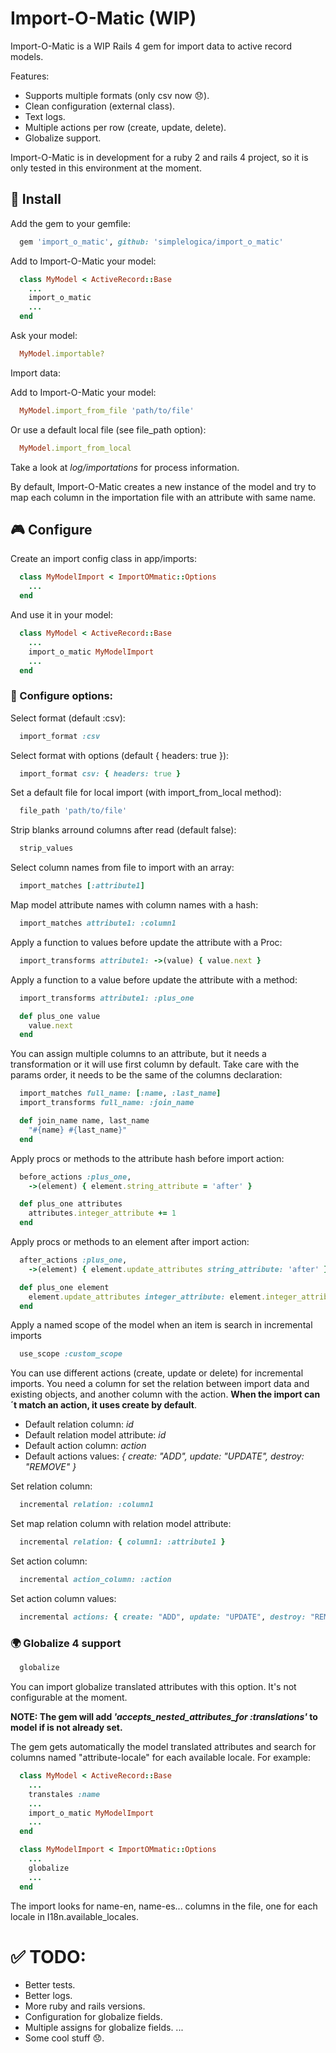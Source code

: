 # Import-O-Matic (WIP)

Import-O-Matic is a WIP Rails 4 gem for import data to active record models.

Features:

 - Supports multiple formats (only csv now :disappointed:).
 - Clean configuration (external class).
 - Text logs.
 - Multiple actions per row (create, update, delete).
 - Globalize support.

Import-O-Matic is in development for a ruby 2 and rails 4 project, so it is only tested in this environment at the moment.

## :floppy_disk: Install

Add the gem to your gemfile:

```ruby
  gem 'import_o_matic', github: 'simplelogica/import_o_matic'
```

Add to Import-O-Matic your model:

```ruby
  class MyModel < ActiveRecord::Base
    ...
    import_o_matic
    ...
  end
```

Ask your model:

```ruby
  MyModel.importable?
```

Import data:

Add to Import-O-Matic your model:

```ruby
  MyModel.import_from_file 'path/to/file'
```

Or use a default local file (see file_path option):

```ruby
  MyModel.import_from_local
```

Take a look at _log/importations_ for process information.


By default, Import-O-Matic creates a new instance of the model and try to map each column in the importation file with an attribute with same name.

## :video_game: Configure

Create an import config class in app/imports:

```ruby
  class MyModelImport < ImportOMmatic::Options
    ...
  end
```

And use it in your model:

```ruby
  class MyModel < ActiveRecord::Base
    ...
    import_o_matic MyModelImport
    ...
  end
```

### :book: Configure options:

Select format (default :csv):

```ruby
  import_format :csv
```

Select format with options (default { headers: true }):

```ruby
  import_format csv: { headers: true }
```

Set a default file for local import (with import_from_local method):

```ruby
  file_path 'path/to/file'
```

Strip blanks arround columns after read (default false):

```ruby
  strip_values
```

Select column names from file to import with an array:

```ruby
  import_matches [:attribute1]
```

Map model attribute names with column names with a hash:

```ruby
  import_matches attribute1: :column1
```

Apply a function to values before update the attribute with a Proc:

```ruby
  import_transforms attribute1: ->(value) { value.next }
```

Apply a function to a value before update the attribute with a method:

```ruby
  import_transforms attribute1: :plus_one

  def plus_one value
    value.next
  end
```

You can assign multiple columns to an attribute, but it needs a transformation or it will use first column by default. Take care with the params order, it needs to be the same of the columns declaration:

```ruby
  import_matches full_name: [:name, :last_name]
  import_transforms full_name: :join_name

  def join_name name, last_name
    "#{name} #{last_name}"
  end
```

Apply procs or methods to the attribute hash before import action:
```ruby
  before_actions :plus_one,
    ->(element) { element.string_attribute = 'after' }

  def plus_one attributes
    attributes.integer_attribute += 1
  end
```

Apply procs or methods to an element after import action:
```ruby
  after_actions :plus_one,
    ->(element) { element.update_attributes string_attribute: 'after' }

  def plus_one element
    element.update_attributes integer_attribute: element.integer_attribute.next
  end
```

Apply a named scope of the model when an item is search in incremental imports
```ruby
  use_scope :custom_scope
```


You can use different actions (create, update or delete) for incremental imports. You need a column for set the relation between import data and existing objects, and another column with the action. **When the import can´t match an action, it uses create by default**.

- Default relation column: *_id_*
- Default relation model attribute: *_id_*
- Default action column: *_action_*
- Default actions values: *_{ create: "ADD", update: "UPDATE", destroy: "REMOVE" }_*

Set relation column:

```ruby
  incremental relation: :column1
```

Set map relation column with relation model attribute:

```ruby
  incremental relation: { column1: :attribute1 }
```

Set action column:

```ruby
  incremental action_column: :action
```

Set action column values:

```ruby
  incremental actions: { create: "ADD", update: "UPDATE", destroy: "REMOVE" }
```

### :earth_africa: Globalize 4 support

```ruby
  globalize
```

You can import globalize translated attributes with this option. It's not configurable at the moment.

**NOTE: The gem will add *'accepts_nested_attributes_for :translations'* to model if is not already set.**

The gem gets automatically the model translated attributes and search for columns named "attribute-locale" for each available locale. For example:

```ruby
  class MyModel < ActiveRecord::Base
    ...
    transtales :name
    ...
    import_o_matic MyModelImport
    ...
  end

  class MyModelImport < ImportOMmatic::Options
    ...
    globalize
    ...
  end
```

The import looks for name-en, name-es... columns in the file, one for each locale in I18n.available_locales.


# :white_check_mark: TODO:

- Better tests.
- Better logs.
- More ruby and rails versions.
- Configuration for globalize fields.
- Multiple assigns for globalize fields.
...
- Some cool stuff :disappointed:.
